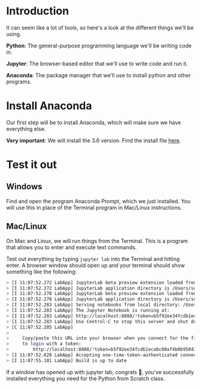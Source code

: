 # Introduction

It can seem like a lot of tools, so here's a look at the different things we'll be using.

**Python**: The general-purpose programming language we'll be writing code in.

**Jupyter**: The browser-based editor that we'll use to write code and run it.

**Anaconda**: The package manager that we'll use to install python and other programs.

# Install Anaconda

Our first step will be to install Anaconda, which will make sure we have everything else.

**Very important**: We will install the 3.6 version. Find the install file [here](https://www.anaconda.com/download/).

# Test it out

## Windows

Find and open the program Anaconda Prompt, which we just installed. You will use this in place of the Terminal program in Mac/Linux instructions.

## Mac/Linux

On Mac and Linux, we will run things from the Terminal. This is a program that allows you to enter and execute text commands.

Test out everything by typing `jupyter lab` into the Terminal and hitting enter. A browser window should open up and your terminal should show something like the following:

``` bash
> [I 11:07:52.272 LabApp] JupyterLab beta preview extension loaded from /Users/soph/miniconda3/lib/python3.6/site-packages/jupyterlab
> [I 11:07:52.272 LabApp] JupyterLab application directory is /Users/soph/miniconda3/share/jupyter/lab
> [I 11:07:52.278 LabApp] JupyterLab beta preview extension loaded from /Users/soph/miniconda3/lib/python3.6/site-packages/jupyterlab
> [I 11:07:52.278 LabApp] JupyterLab application directory is /Users/soph/miniconda3/share/jupyter/lab
> [I 11:07:52.283 LabApp] Serving notebooks from local directory: /Users/soph
> [I 11:07:52.283 LabApp] The Jupyter Notebook is running at:
> [I 11:07:52.283 LabApp] http://localhost:8888/?token=b5f92ee34fcdb1ecabc80af4b0b9504337475583188874cb
> [I 11:07:52.283 LabApp] Use Control-C to stop this server and shut down all kernels (twice to skip confirmation).
> [C 11:07:52.285 LabApp] 
>     
>     Copy/paste this URL into your browser when you connect for the first time,
>     to login with a token:
>         http://localhost:8888/?token=b5f92ee34fcdb1ecabc80af4b0b9504337475583188874cb
> [I 11:07:52.628 LabApp] Accepting one-time-token-authenticated connection from ::1
> [I 11:07:55.101 LabApp] Build is up to date
```

If a window has opened up with jupyter lab, congrats 🎉, you've successfully installed everything you need for the Python from Scratch class.
